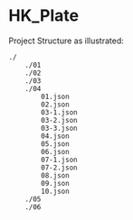 # HK_Plate

Project Structure as illustrated:

    ./
        ./01
        ./02
        ./03
        ./04
            01.json
            02.json
            03-1.json
            03-2.json
            03-3.json
            04.json
            05.json
            06.json
            07-1.json
            07-2.json
            08.json
            09.json
            10.json
        ./05
        ./06

